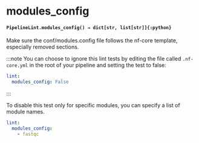 # modules_config

#### `PipelineLint.modules_config() → dict[str, list[str]]{:python}`

Make sure the conf/modules.config file follows the nf-core template, especially removed sections.

:::note
You can choose to ignore this lint tests by editing the file called
`.nf-core.yml` in the root of your pipeline and setting the test to false:

```yaml
lint:
  modules_config: False
```

:::

To disable this test only for specific modules, you can specify a list of module names.

```yaml
lint:
  modules_config:
    - fastqc
```

